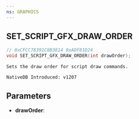 ```yaml
---
ns: GRAPHICS
---
```

## SET_SCRIPT_GFX_DRAW_ORDER

```c
// 0xCFCC78391C8B3814 0xADF81D24
void SET_SCRIPT_GFX_DRAW_ORDER(int drawOrder);
```

```
Sets the draw order for script draw commands.

NativeDB Introduced: v1207
```

## Parameters
* **drawOrder**:
